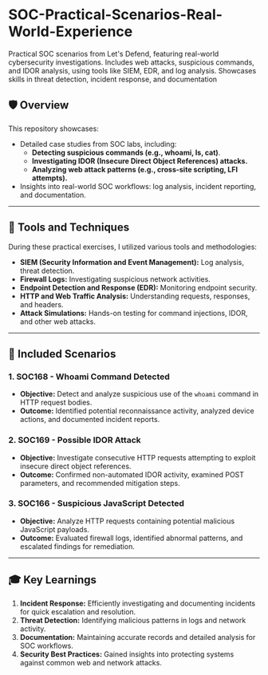 # SOC-Practical-Scenarios-Real-World-Experience
Practical SOC scenarios from Let's Defend, featuring real-world cybersecurity investigations. Includes web attacks, suspicious commands, and IDOR analysis, using tools like SIEM, EDR, and log analysis. Showcases skills in threat detection, incident response, and documentation
## 🛡️ **Overview**
This repository showcases:
- Detailed case studies from SOC labs, including:
  - **Detecting suspicious commands (e.g., whoami, ls, cat)**.
  - **Investigating IDOR (Insecure Direct Object References) attacks.**
  - **Analyzing web attack patterns (e.g., cross-site scripting, LFI attempts).**
- Insights into real-world SOC workflows: log analysis, incident reporting, and documentation.

---

## 🧰 **Tools and Techniques**
During these practical exercises, I utilized various tools and methodologies:
- **SIEM (Security Information and Event Management):** Log analysis, threat detection.
- **Firewall Logs:** Investigating suspicious network activities.
- **Endpoint Detection and Response (EDR):** Monitoring endpoint security.
- **HTTP and Web Traffic Analysis:** Understanding requests, responses, and headers.
- **Attack Simulations:** Hands-on testing for command injections, IDOR, and other web attacks.

---

## 📂 **Included Scenarios**
### **1. SOC168 - Whoami Command Detected**
- **Objective:** Detect and analyze suspicious use of the `whoami` command in HTTP request bodies.
- **Outcome:** Identified potential reconnaissance activity, analyzed device actions, and documented incident reports.

### **2. SOC169 - Possible IDOR Attack**
- **Objective:** Investigate consecutive HTTP requests attempting to exploit insecure direct object references.
- **Outcome:** Confirmed non-automated IDOR activity, examined POST parameters, and recommended mitigation steps.

### **3. SOC166 - Suspicious JavaScript Detected**
- **Objective:** Analyze HTTP requests containing potential malicious JavaScript payloads.
- **Outcome:** Evaluated firewall logs, identified abnormal patterns, and escalated findings for remediation.

---

## 🎓 **Key Learnings**
1. **Incident Response:** Efficiently investigating and documenting incidents for quick escalation and resolution.
2. **Threat Detection:** Identifying malicious patterns in logs and network activity.
3. **Documentation:** Maintaining accurate records and detailed analysis for SOC workflows.
4. **Security Best Practices:** Gained insights into protecting systems against common web and network attacks.
